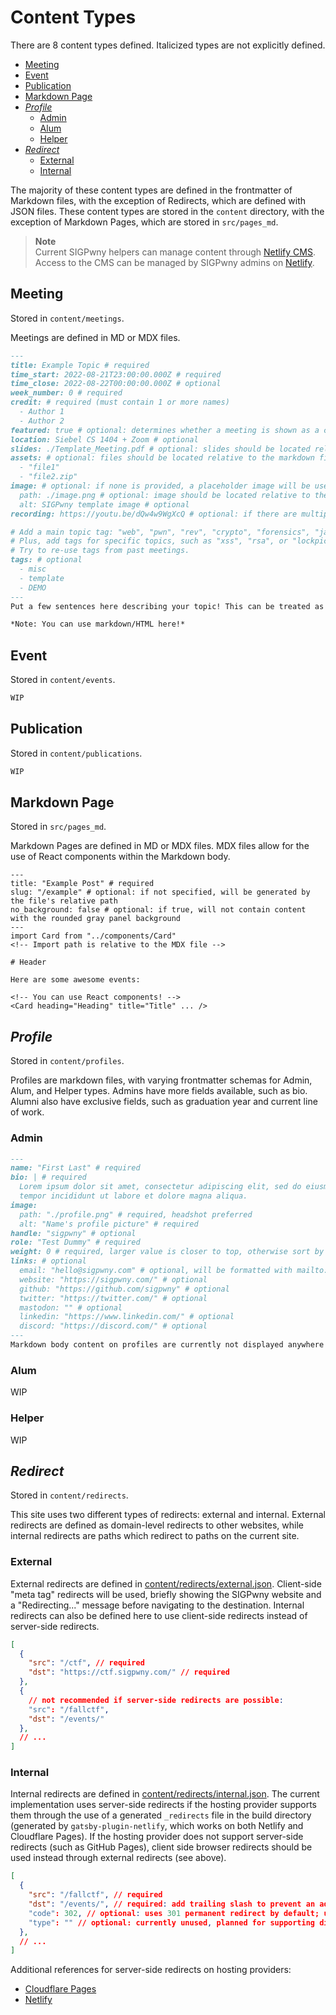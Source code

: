# Content Types

There are 8 content types defined. Italicized types are not explicitly defined.

- [Meeting](#meeting)
- [Event](#event)
- [Publication](#publication)
- [Markdown Page](#markdown-page)
- [*Profile*](#profile)
  - [Admin](#admin)
  - [Alum](#alum)
  - [Helper](#helper)
- [*Redirect*](#redirect)
  - [External](#external)
  - [Internal](#internal)

The majority of these content types are defined in the frontmatter of Markdown files, with the exception of Redirects, which are defined with JSON files. These content types are stored in the `content` directory, with the exception of Markdown Pages, which are stored in `src/pages_md`.

> **Note**  
> Current SIGPwny helpers can manage content through [Netlify CMS](https://cms.sigpwny.com/). Access to the CMS can be managed by SIGPwny admins on [Netlify](https://app.netlify.com/sites/cms-sigpwny-com/identity).

## Meeting

Stored in `content/meetings`.

Meetings are defined in MD or MDX files.

```markdown
---
title: Example Topic # required
time_start: 2022-08-21T23:00:00.000Z # required
time_close: 2022-08-22T00:00:00.000Z # optional
week_number: 0 # required
credit: # required (must contain 1 or more names)
  - Author 1
  - Author 2
featured: true # optional: determines whether a meeting is shown as a card on the home page
location: Siebel CS 1404 + Zoom # optional
slides: ./Template_Meeting.pdf # optional: slides should be located relative to the markdown file
assets: # optional: files should be located relative to the markdown file
  - "file1"
  - "file2.zip"
image: # optional: if none is provided, a placeholder image will be used
  path: ./image.png # optional: image should be located relative to the markdown file, 16:9 aspect ratio, minimum width: 512px
  alt: SIGPwny template image # optional
recording: https://youtu.be/dQw4w9WgXcQ # optional: if there are multiple videos, link a playlist instead

# Add a main topic tag: "web", "pwn", "rev", "crypto", "forensics", "jail", "osint", "misc".
# Plus, add tags for specific topics, such as "xss", "rsa", or "lockpicking".
# Try to re-use tags from past meetings.
tags: # optional
  - misc
  - template
  - DEMO
---
Put a few sentences here describing your topic! This can be treated as an abstract. Please make sure to check spelling, punctuation, capitalization, and grammar!

*Note: You can use markdown/HTML here!*
```

## Event

Stored in `content/events`.

```markdown
WIP
```

## Publication

Stored in `content/publications`.

```markdown
WIP
```

## Markdown Page

Stored in `src/pages_md`.

Markdown Pages are defined in MD or MDX files. MDX files allow for the use of React components within the Markdown body.

```mdx
---
title: "Example Post" # required
slug: "/example" # optional: if not specified, will be generated by the file's relative path
no_background: false # optional: if true, will not contain content with the rounded gray panel background
---
import Card from "../components/Card"
<!-- Import path is relative to the MDX file -->

# Header

Here are some awesome events:

<!-- You can use React components! -->
<Card heading="Heading" title="Title" ... />
```

## *Profile*

Stored in `content/profiles`.

Profiles are markdown files, with varying frontmatter schemas for Admin, Alum, and Helper types. Admins have more fields available, such as bio. Alumni also have exclusive fields, such as graduation year and current line of work.

### Admin

```markdown
---
name: "First Last" # required
bio: | # required
  Lorem ipsum dolor sit amet, consectetur adipiscing elit, sed do eiusmod 
  tempor incididunt ut labore et dolore magna aliqua.
image:
  path: "./profile.png" # required, headshot preferred
  alt: "Name's profile picture" # required
handle: "sigpwny" # optional
role: "Test Dummy" # required
weight: 0 # required, larger value is closer to top, otherwise sort by name alphabetically
links: # optional
  email: "hello@sigpwny.com" # optional, will be formatted with mailto:
  website: "https://sigpwny.com/" # optional
  github: "https://github.com/sigpwny" # optional
  twitter: "https://twitter.com/" # optional
  mastodon: "" # optional
  linkedin: "https://www.linkedin.com/" # optional
  discord: "https://discord.com/" # optional
---
Markdown body content on profiles are currently not displayed anywhere yet.
```

### Alum

WIP

### Helper

WIP

## *Redirect*

Stored in `content/redirects`.

This site uses two different types of redirects: external and internal. External redirects are defined as domain-level redirects to other websites, while internal redirects are paths which redirect to paths on the current site.

### External

External redirects are defined in [content/redirects/external.json](./redirects/external.json). Client-side "meta tag" redirects will be used, briefly showing the SIGPwny website and a "Redirecting..." message before navigating to the destination. Internal redirects can also be defined here to use client-side redirects instead of server-side redirects.

```json
[
  {
    "src": "/ctf", // required
    "dst": "https://ctf.sigpwny.com/" // required
  },
  {
    // not recommended if server-side redirects are possible:
    "src": "/fallctf",
    "dst": "/events/"
  },
  // ...
]
```

### Internal

Internal redirects are defined in [content/redirects/internal.json](./redirects/internal.json). The current implementation uses server-side redirects if the hosting provider supports them through the use of a generated `_redirects` file in the build directory (generated by `gatsby-plugin-netlify`, which works on both Netlify and Cloudflare Pages). If the hosting provider does not support server-side redirects (such as GitHub Pages), client side browser redirects should be used instead through external redirects (see above).

```json
[
  {
    "src": "/fallctf", // required
    "dst": "/events/", // required: add trailing slash to prevent an additional redirect (no trailing slash to trailing slash)
    "code": 302, // optional: uses 301 permanent redirect by default; use 302 for temporary redirects
    "type": "" // optional: currently unused, planned for supporting different types of redirects, such as splats or query parameters
  },
  // ...
]
```

Additional references for server-side redirects on hosting providers:
- [Cloudflare Pages](https://developers.cloudflare.com/pages/platform/redirects/)
- [Netlify](https://docs.netlify.com/routing/redirects/)
